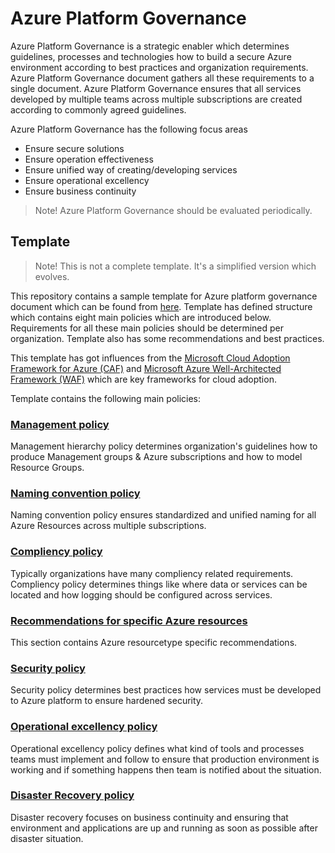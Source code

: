 # Azure Platform Governance

Azure Platform Governance is a strategic enabler which determines guidelines, processes and technologies how to build a secure Azure environment according to best practices and organization requirements. Azure Platform Governance document gathers all these requirements to a single document. Azure Platform Governance ensures that all services developed by multiple teams across multiple subscriptions are created according to commonly agreed guidelines.

Azure Platform Governance has the following focus areas
- Ensure secure solutions
- Ensure operation effectiveness
- Ensure unified way of creating/developing services
- Ensure operational excellency
- Ensure business continuity

> Note! Azure Platform Governance should be evaluated periodically.

## Template

> Note! This is not a complete template. It's a simplified version which evolves.

This repository contains a sample template for Azure platform governance document which can be found from [here](https://github.com/kalleantero/Azure.Governance/blob/main/Azure-Platform-Governance.md). Template has defined structure which contains eight main policies which are introduced below. Requirements for all these main policies should be determined per organization. Template also has some recommendations and best practices.

This template has got influences from the [Microsoft Cloud Adoption Framework for Azure (CAF)](https://learn.microsoft.com/en-us/azure/cloud-adoption-framework/) and [Microsoft Azure Well-Architected Framework (WAF)](https://learn.microsoft.com/en-us/azure/architecture/framework/) which are key frameworks for cloud adoption.

Template contains the following main policies:

### [Management policy](https://github.com/kalleantero/Azure.Governance/blob/main/Azure-Platform-Governance.md#20-management-hierarchy)

Management hierarchy policy determines organization's guidelines how to produce Management groups & Azure subscriptions and how to model Resource Groups.

### [Naming convention policy](https://github.com/kalleantero/Azure.Governance/blob/main/Azure-Platform-Governance.md#30-naming-convention)

Naming convention policy ensures standardized and unified naming for all Azure Resources across multiple subscriptions.

### [Compliency policy](https://github.com/kalleantero/Azure.Governance/blob/main/Azure-Platform-Governance.md#40-compliency)

Typically organizations have many compliency related requirements. Compliency policy determines things like where data or services can be located and how logging should be configured across services.

### [Recommendations for specific Azure resources](https://github.com/kalleantero/Azure.Governance/blob/main/Azure-Platform-Governance.md#50-recommendations-for-specific-azure-resources)

This section contains Azure resourcetype specific recommendations.

### [Security policy](https://github.com/kalleantero/Azure.Governance/blob/main/Azure-Platform-Governance.md#60-security)

Security policy determines best practices how services must be developed to Azure platform to ensure hardened security.

### [Operational excellency policy](https://github.com/kalleantero/Azure.Governance/blob/main/Azure-Platform-Governance.md#70-operational-excellency)

Operational excellency policy defines what kind of tools and processes teams must implement and follow to ensure that production environment is working and if something happens then team is notified about the situation.

### [Disaster Recovery policy](https://github.com/kalleantero/Azure.Governance/blob/main/Azure-Platform-Governance.md#80-disaster-recovery)

Disaster recovery focuses on business continuity and ensuring that environment and applications are up and running as soon as possible after disaster situation.
